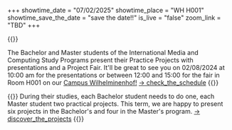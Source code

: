 +++
showtime_date = "07/02/2025"
showtime_place = "WH H001"
showtime_save_the_date = "save the date!!"
is_live = "false"
zoom_link = "TBD"
+++

{{<teaser category="about showtime" title="Project Fair & Presentations">}}

The Bachelor and Master students of the International Media and Computing Study Programs present their Practice Projects with presentations and a Project Fair.
It'll be great to see  you on 02/08/2024 at 10:00 am for the presentations or between 12:00 and 15:00 for the fair in Room H001 on our <a href="https://www.htw-berlin.de/campus/campus-wilhelminenhof/">Campus Wilhelminenhof!</a>
[-> check_the_schedule](schedule)
{{</teaser>}}

{{<teaser category="projects" title="One Term Ten Projects">}}
During their studies, each Bachelor student needs to do one, each Master student two practical projects. This term, we are happy to present six projects in the Bachelor's and four in the Master's program.
[-> discover_the_projects](projects)
{{</teaser>}}

